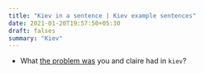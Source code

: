 ```yaml
---
title: "Kiev in a sentence | Kiev example sentences"
date: 2021-01-20T19:57:50+05:30
draft: falses
summary: "Kiev"
---
```

- What <u>the problem was</u> you and claire had in `kiev`?
                 
